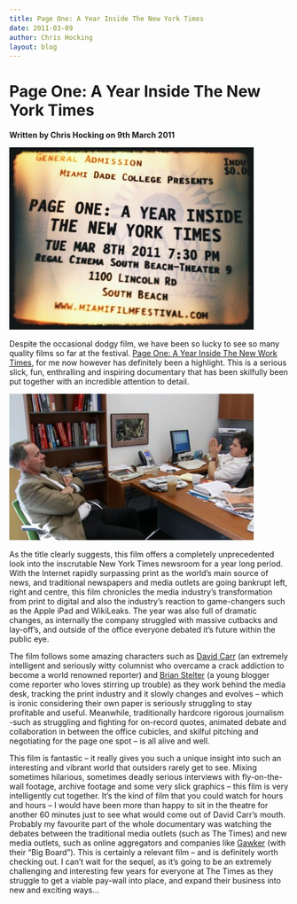 ```yaml
---
title: Page One: A Year Inside The New York Times
date: 2011-03-09
author: Chris Hocking
layout: blog
---
```

# Page One: A Year Inside The New York Times

**Written by Chris Hocking on 9th March 2011**

![](/static/blog/2011-03-pageone_ticket1-441x329.jpg "pageone_ticket")

Despite the occasional dodgy film, we have been so lucky to see so many quality films so far at the festival. [Page One: A Year Inside The New Work Times](http://www.imdb.com/title/tt1787777/ "IMDB"), for me now however has definitely been a highlight. This is a serious slick, fun, enthralling and inspiring documentary that has been skilfully been put together with an incredible attention to detail.

![](/static/blog/2011-03-pageone_frame-441x264.jpg "pageone_frame")

As the title clearly suggests, this film offers a completely unprecedented look into the inscrutable New York Times newsroom for a year long period. With the Internet rapidly surpassing print as the world’s main source of news, and traditional newspapers and media outlets are going bankrupt left, right and centre, this film chronicles the media industry’s transformation from print to digital and also the industry’s reaction to game-changers such as the Apple iPad and WikiLeaks. The year was also full of dramatic changes, as internally the company struggled with massive cutbacks and lay-off’s, and outside of the office everyone debated it’s future within the public eye.

The film follows some amazing characters such as [David Carr](http://en.wikipedia.org/wiki/David_Carr_(journalist) "Wikipedia") (an extremely intelligent and seriously witty columnist who overcame a crack addiction to become a world renowned reporter) and [Brian Stelter](http://en.wikipedia.org/wiki/Brian_Stelter "Wikipedia") (a young blogger come reporter who loves stirring up trouble) as they work behind the media desk, tracking the print industry and it slowly changes and evolves – which is ironic considering their own paper is seriously struggling to stay profitable and useful. Meanwhile, traditionally hardcore rigorous journalism -such as struggling and fighting for on-record quotes, animated debate and collaboration in between the office cubicles, and skilful pitching and negotiating for the page one spot – is all alive and well.

This film is fantastic – it really gives you such a unique insight into such an interesting and vibrant world that outsiders rarely get to see. Mixing sometimes hilarious, sometimes deadly serious interviews with fly-on-the-wall footage, archive footage and some very slick graphics – this film is very intelligently cut together. It’s the kind of film that you could watch for hours and hours – I would have been more than happy to sit in the theatre for another 60 minutes just to see what would come out of David Carr’s mouth. Probably my favourite part of the whole documentary was watching the debates between the traditional media outlets (such as The Times) and new media outlets, such as online aggregators and companies like [Gawker](http://en.wikipedia.org/wiki/Gawker "Wikipedia") (with their “Big Board”). This is certainly a relevant film – and is definitely worth checking out. I can’t wait for the sequel, as it’s going to be an extremely challenging and interesting few years for everyone at The Times as they struggle to get a viable pay-wall into place, and expand their business into new and exciting ways…